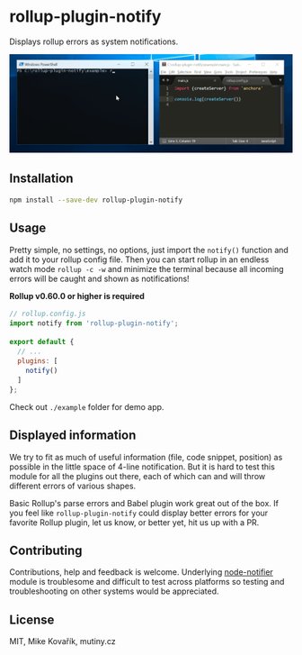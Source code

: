 # rollup-plugin-notify

Displays rollup errors as system notifications.


![Example](https://raw.githubusercontent.com/MikeKovarik/rollup-plugin-notify/master/example.gif)


## Installation

```bash
npm install --save-dev rollup-plugin-notify
```


## Usage

Pretty simple, no settings, no options, just import the `notify()` function and add it to your rollup config file. Then you can start rollup in an endless watch mode `rollup -c -w` and minimize the terminal because all incoming errors will be caught and shown as notifications!

**Rollup v0.60.0 or higher is required**


```js
// rollup.config.js
import notify from 'rollup-plugin-notify';

export default {
  // ...
  plugins: [
    notify()
  ]
};
```

Check out `./example` folder for demo app.


## Displayed information

We try to fit as much of useful information (file, code snippet, position) as possible in the little space of 4-line notification. But it is hard to test this module for all the plugins out there, each of which can and will throw different errors of various shapes.

Basic Rollup's parse errors and Babel plugin work great out of the box. If you feel like `rollup-plugin-notify` could display better errors for your favorite Rollup plugin, let us know, or better yet, hit us up with a PR.


## Contributing

Contributions, help and feedback is welcome. Underlying [node-notifier](https://www.npmjs.com/package/node-notifier) module is troublesome and difficult to test across platforms so testing and troubleshooting on other systems would be appreciated.


## License

MIT, Mike Kovařík, mutiny.cz